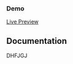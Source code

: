 


### Demo

<a target="_blank" href="http://wafulajoseph.ml/login/">Live Preview</a>

## Documentation
DHFJGJ
